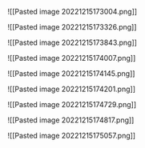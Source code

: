 

![[Pasted image 20221215173004.png]]

![[Pasted image 20221215173326.png]]

![[Pasted image 20221215173843.png]]

![[Pasted image 20221215174007.png]]

![[Pasted image 20221215174145.png]]

![[Pasted image 20221215174201.png]]


![[Pasted image 20221215174729.png]]

![[Pasted image 20221215174817.png]]

![[Pasted image 20221215175057.png]]

